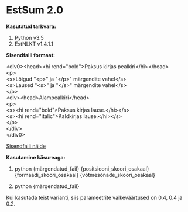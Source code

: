 # EstSum 2.0

**Kasutatud tarkvara:**
1) Python v3.5
2) EstNLKT v1.4.1.1


**Sisendfaili formaat:**

\<div0>\<head>\<hi rend="bold">Paksus kirjas pealkiri\</hi>\</head>  
\<p>  
\<s>Lõigud "\<p>" ja "\</p>" märgendite vahel\</s>  
\<s>Laused "\<s>" ja "\</s>" märgendite vahel\</s>  
\</p>  
\<div>\<head>Alampealkiri\</head>  
\<p>  
\<s>\<hi rend="bold">Paksus kirjas lause.\</hi>\</s>  
\<s>\<hi rend="italic">Kaldkirjas lause.\</hi>\</s>  
\</p>  
\</div>  
\</div0>

[Sisendfaili näide](https://github.com/janarsaks/EstSum_development/blob/master/n%C3%A4ide_sisendfailist.txt)

**Kasutamine käsureaga:**

1) python {märgendatud_fail} {positsiooni_skoori_osakaal} {formaadi_skoori_osakaal} {võtmesõnade_skoori_osakaal}

2) python {märgendatud_fail}

Kui kasutada teist varianti, siis parameetrite vaikeväärtused on 0.4, 0.4 ja 0.2.
